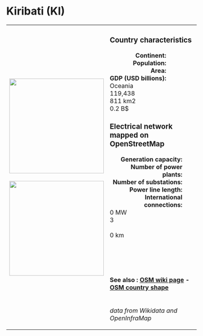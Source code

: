 # Kiribati (KI)

<table width="90%">
<tr>
<td>
<img src="https://upload.wikimedia.org/wikipedia/commons/d/d3/Flag_of_Kiribati.svg" width="250">
<br><br>
<img src="https://upload.wikimedia.org/wikipedia/commons/d/d9/Kiribati_on_the_globe_%28Polynesia_centered%29.svg" width="250"></td>
<td>
<h3>Country characteristics</h3>
<div style="display: inline-block;text-align:right;margin-right:30px;font-weight: bold;">
Continent:<br>Population:<br>Area:<br>GDP (USD billions):
</div>
<div style="display: inline-block;">
Oceania<br>119,438<br>811 km2<br>0.2 B$
</div>
<h3>Electrical network mapped on OpenStreetMap</h3>
<div style="display: inline-block;text-align:right;margin-right:30px;font-weight: bold;">Generation capacity:<br>
Number of power plants:<br>
Number of substations:<br>
Power line length:<br>
International connections:<br>
</div>
<div style="display: inline-block;">0 MW<br>
3<br>
<br>
0 km<br>
<br>
</div>

<br><br><h4>See also :
<a href="https://wiki.openstreetmap.org/wiki/Power_networks/Kiribati" target="_blank">OSM wiki page</a> -
<a href="https://openstreetmap.org/relation/571178" target="_blank">OSM country shape</a>
</h4>

<br><i>data from Wikidata and OpenInfraMap</i>
</td>
</tr>
</table>





